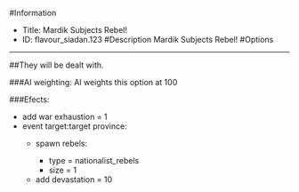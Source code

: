 #Information
 - Title: Mardik Subjects Rebel!
 - ID: flavour_siadan.123
#Description
Mardik Subjects Rebel!
#Options

___
##They will be dealt with.

###AI weighting:
AI weights this option at 100


###Efects:<ul><li>add war exhaustion = 1</li><li>event target:target province:</li><ul><li>spawn rebels:</li><ul><li>type = nationalist_rebels</li><li>size = 1</li></ul><li>add devastation = 10</li></ul></ul>
